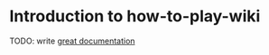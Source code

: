 # Introduction to how-to-play-wiki

TODO: write [great documentation](http://jacobian.org/writing/what-to-write/)
